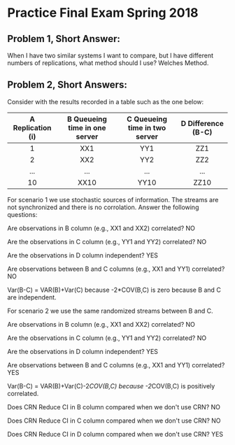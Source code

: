 # Practice Final Exam Spring 2018

## Problem 1, Short Answer:
When I have two similar systems I want to compare, but I have different numbers of replications, what method should I use? 
Welches Method.


## Problem 2, Short Answers:
Consider with the results recorded in a table such as the one below:


| A Replication (i)| B Queueing time in one server| C Queueing time in two server| D Difference (B-C) |
| :-----------: |:-------------:| :----:| :----: |
| 1      | XX1 | YY1 | ZZ1 |
| 2      | XX2     |   YY2 | ZZ2 |
| ... | ...      |   ... | ...|
| 10 | XX10 | YY10 | ZZ10|

For scenario 1 we use stochastic sources of information. The streams are not synchronized and there is no corrolation. Answer the following questions:

Are observations in B column (e.g., XX1 and XX2) correlated?
NO

Are the observations in C column (e.g., YY1 and YY2) correlated?
NO

Are the observations in D column independent?
YES

Are observations between B and C columns (e.g., XX1 and YY1) correlated? 
NO

Var(B-C) = 
VAR(B)+Var(C) because -2*COV(B,C) is zero because B and C are independent. 


For scenario 2 we use the same randomized streams between B and C. 


Are observations in B column (e.g., XX1 and XX2) correlated?
NO

Are the observations in C column (e.g., YY1 and YY2) correlated?
NO

Are the observations in D column independent?
YES

Are observations between B and C columns (e.g., XX1 and YY1) correlated? 
YES

Var(B-C) = 
VAR(B)+Var(C)-2*COV(B,C) because -2*COV(B,C) is positively correlated. 


Does CRN Reduce CI in B column compared when we don't use CRN?
NO

Does CRN Reduce CI in C column compared when we don't use CRN?
NO

Does CRN Reduce CI in D column compared when we don't use CRN?
YES
